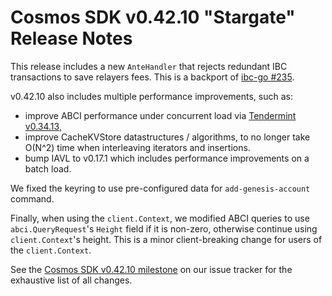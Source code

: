 # Cosmos SDK v0.42.10 "Stargate" Release Notes

This release includes a new `AnteHandler` that rejects redundant IBC transactions to save relayers fees. This is a backport of [ibc-go \#235](https://github.com/cosmos/ibc-go/pull/235).

v0.42.10 also includes multiple performance improvements, such as:

- improve ABCI performance under concurrent load via [Tendermint v0.34.13](https://github.com/tendermint/tendermint/blob/master/CHANGELOG.md#v03413),
- improve CacheKVStore datastructures / algorithms, to no longer take O(N^2) time when interleaving iterators and insertions.
- bump IAVL to v0.17.1 which includes performance improvements on a batch load.

We fixed the keyring to use pre-configured data for `add-genesis-account` command.

Finally, when using the `client.Context`, we modified ABCI queries to use `abci.QueryRequest`'s `Height` field if it is non-zero, otherwise continue using `client.Context`'s height. This is a minor client-breaking change for users of the `client.Context`.

See the [Cosmos SDK v0.42.10 milestone](https://github.com/cosmos/cosmos-sdk/milestone/55?closed=1) on our issue tracker for the exhaustive list of all changes.
